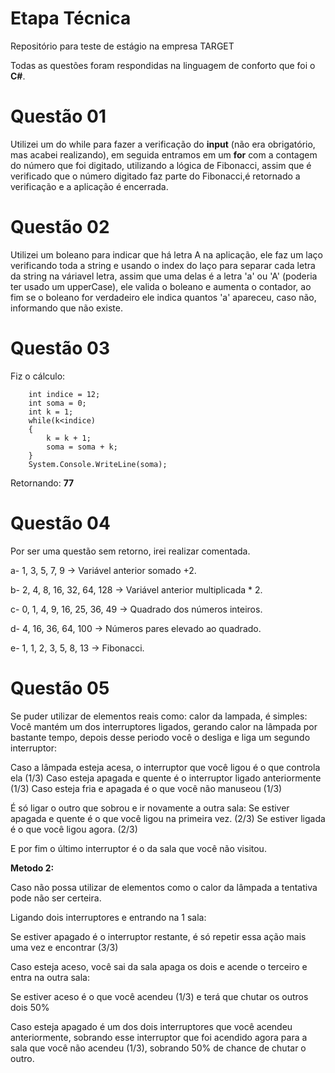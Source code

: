# Etapa Técnica
Repositório para teste de estágio na empresa TARGET

Todas as questões foram respondidas na linguagem de conforto que foi o **C#**.

# Questão 01
Utilizei um do while para fazer a verificação do **input** (não era obrigatório, mas acabei realizando), em seguida entramos em um **for** com a contagem do número que foi digitado, utilizando a lógica de Fibonacci, assim que é verificado que o número digitado faz parte do Fibonacci,é retornado a verificação e a aplicação é encerrada.

# Questão 02
Utilizei um boleano para indicar que há letra A na aplicação, ele faz um laço verificando toda a string e usando o index do laço para separar cada letra da string na váriavel letra, assim que uma delas é a letra 'a' ou 'A' (poderia ter usado um upperCase), ele valida o boleano e aumenta o contador, ao fim se o boleano for verdadeiro ele indica quantos 'a' apareceu, caso não, informando que não existe.

# Questão 03
Fiz o cálculo:
```
    int indice = 12;
    int soma = 0;
    int k = 1;
    while(k<indice)
    {
        k = k + 1;
        soma = soma + k;
    }
    System.Console.WriteLine(soma);
```

Retornando: **77**

# Questão 04
Por ser uma questão sem retorno, irei realizar comentada.

a- 1, 3, 5, 7, 9 -> Variável anterior somado +2.

b- 2, 4, 8, 16, 32, 64, 128 -> Variável anterior multiplicada * 2.

c- 0, 1, 4, 9, 16, 25, 36, 49 -> Quadrado dos números inteiros.

d- 4, 16, 36, 64, 100 -> Números pares elevado ao quadrado.

e- 1, 1, 2, 3, 5, 8, 13 -> Fibonacci.

# Questão 05
Se puder utilizar de elementos reais como: calor da lampada, é simples:
Você mantém um dos interruptores ligados, gerando calor na lâmpada por bastante tempo, depois desse periodo você o desliga e liga um segundo interruptor:

Caso a lâmpada esteja acesa, o interruptor que você ligou é o que controla ela (1/3)
Caso esteja apagada e quente é o interruptor ligado anteriormente (1/3)
Caso esteja fria e apagada é o que você não manuseou (1/3)

É só ligar o outro que sobrou e ir novamente a outra sala: 
Se estiver apagada e quente é o que você ligou na primeira vez. (2/3)
Se estiver ligada é o que você ligou agora. (2/3)

E por fim o último interruptor é o da sala que você não visitou.

**Metodo 2:** 

Caso não possa utilizar de elementos como o calor da lâmpada a tentativa pode não ser certeira.

Ligando dois interruptores e entrando na 1 sala:

Se estiver apagado é o interruptor restante, é só repetir essa ação mais uma vez e encontrar (3/3)

Caso esteja aceso, você sai da sala apaga os dois e acende o terceiro e entra na outra sala:

Se estiver aceso é o que você acendeu (1/3) e terá que chutar os outros dois 50%

Caso esteja apagado é um dos dois interruptores que você acendeu anteriormente, sobrando esse interruptor que foi acendido agora para a sala que você não acendeu (1/3), sobrando 50% de chance de chutar o outro.
